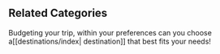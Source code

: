 ## Related Categories

Budgeting your trip, within your preferences can you choose a[[destinations/index| destination]] that best fits your needs!